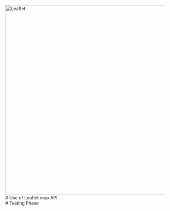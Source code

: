 <img width="600" src="https://rawgit.com/Leaflet/Leaflet/master/src/images/logo.svg" alt="Leaflet" />
# Use of Leaflet map API <br>
# Testing Phase
